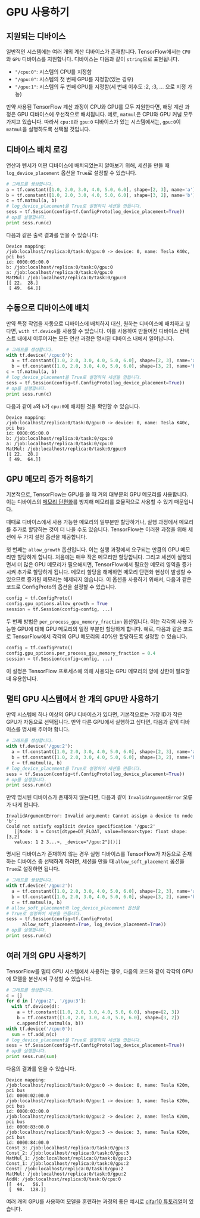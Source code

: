 # GPU 사용하기

## 지원되는 디바이스

일반적인 시스템에는 여러 개의 계산 디바이스가 존재합니다. TensorFlow에서는 `CPU`와 `GPU` 디바이스를 지원합니다. 디바이스는 다음과 같이 `string`으로 표현됩니다.

*  `"/cpu:0"`: 시스템의 CPU를 지정함
*  `"/gpu:0"`: 시스템의 첫 번째 GPU를 지정함(있는 경우)
*  `"/gpu:1"`: 시스템의 두 번째 GPU를 지정함(세 번째 이후도 :2, :3, ... 으로 지정 가능)

만약 사용된 TensorFlow 계산 과정이 CPU와 GPU를 모두 지원한다면, 해당 계산 과정은 GPU 디바이스에 우선적으로 배치됩니다. 예로, `matmul`은 CPU와 GPU 커널 모두 가지고 있습니다. 따라서 `cpu:0`과 `gpu:0` 디바이스가 있는 시스템에서는, `gpu:0`이 `matmul`을 실행하도록 선택될 것입니다.

## 디바이스 배치 로깅

연산과 텐서가 어떤 디바이스에 배치되었는지 알아보기 위해, 세션을 만들 때 `log_device_placement` 옵션을 `True`로 설정할 수 있습니다.

```python
# 그래프를 생성합니다.
a = tf.constant([1.0, 2.0, 3.0, 4.0, 5.0, 6.0], shape=[2, 3], name='a')
b = tf.constant([1.0, 2.0, 3.0, 4.0, 5.0, 6.0], shape=[3, 2], name='b')
c = tf.matmul(a, b)
# log_device_placement을 True로 설정하여 세션을 만듭니다.
sess = tf.Session(config=tf.ConfigProto(log_device_placement=True))
# op를 실행합니다.
print sess.run(c)
```

다음과 같은 출력 결과를 얻을 수 있습니다:

```
Device mapping:
/job:localhost/replica:0/task:0/gpu:0 -> device: 0, name: Tesla K40c, pci bus
id: 0000:05:00.0
b: /job:localhost/replica:0/task:0/gpu:0
a: /job:localhost/replica:0/task:0/gpu:0
MatMul: /job:localhost/replica:0/task:0/gpu:0
[[ 22.  28.]
 [ 49.  64.]]

```

## 수동으로 디바이스에 배치

만약 특정 작업을 자동으로 디바이스에 배치하지 대신, 원하는 디바이스에 배치하고 싶다면, `with tf.device`를 사용할 수 있습니다. 이를 사용하여 만들어진 디바이스 컨텍스트 내에서 이루어지는 모든 연산 과정은 명시된 디바이스 내에서 일어납니다.

```python
# 그래프를 생성합니다.
with tf.device('/cpu:0'):
  a = tf.constant([1.0, 2.0, 3.0, 4.0, 5.0, 6.0], shape=[2, 3], name='a')
  b = tf.constant([1.0, 2.0, 3.0, 4.0, 5.0, 6.0], shape=[3, 2], name='b')
c = tf.matmul(a, b)
# log_device_placement을 True로 설정하여 세션을 만듭니다.
sess = tf.Session(config=tf.ConfigProto(log_device_placement=True))
# op를 실행합니다.
print sess.run(c)
```

다음과 같이 `a`와 `b`가 `cpu:0`에 배치된 것을 확인할 수 있습니다.

```
Device mapping:
/job:localhost/replica:0/task:0/gpu:0 -> device: 0, name: Tesla K40c, pci bus
id: 0000:05:00.0
b: /job:localhost/replica:0/task:0/cpu:0
a: /job:localhost/replica:0/task:0/cpu:0
MatMul: /job:localhost/replica:0/task:0/gpu:0
[[ 22.  28.]
 [ 49.  64.]]
```

## GPU 메모리 증가 허용하기

기본적으로, TensorFlow는 GPU를 쓸 때 거의 대부분의 GPU 메모리를 사용합니다. 이는 디바이스의 [메모리 단편화](https://en.wikipedia.org/wiki/Fragmentation_%28computing%29)를 방지해 메모리를 효율적으로 사용할 수 있기 때문입니다.

때때로 디바이스에서 사용 가능한 메모리의 일부분만 할당하거나, 실행 과정에서 메모리를 추가로 할당하는 것이 더 나을 수도 있습니다. TensorFlow는 이러한 과정을 위해 세션에 두 가지 설정 옵션을 제공합니다.

첫 번째는 `allow_growth` 옵션입니다. 이는 실행 과정에서 요구되는 만큼의 GPU 메모리만 할당하게 합니다. 처음에는 매우 작은 메모리만 할당합니다. 그리고 세션이 실행되면서 더 많은 GPU 메모리가 필요해지면, TensorFlow에서 필요한 메모리 영역을 증가시켜 추가로 할당하게 됩니다. 메모리 할당을 해제하면 메모리 단편화 현상이 발생할 수 있으므로 증가된 메모리는 해제되지 않습니다. 이 옵션을 사용하기 위해서, 다음과 같은 코드로 ConfigProto의 옵션을 설정할 수 있습니다.

```python
config = tf.ConfigProto()
config.gpu_options.allow_growth = True
session = tf.Session(config=config, ...)
```

두 번째 방법은 `per_process_gpu_memory_fraction` 옵션입니다. 이는 각각의 사용 가능한 GPU에 대해 GPU 메모리의 일정 부분만 할당하게 합니다. 예로, 다음과 같은 코드로 TensorFlow에서 각각의 GPU 메모리의 40%만 할당하도록 설정할 수 있습니다.

```python
config = tf.ConfigProto()
config.gpu_options.per_process_gpu_memory_fraction = 0.4
session = tf.Session(config=config, ...)
```

이 설정은 TensorFlow 프로세스에 의해 사용되는 GPU 메모리의 양에 상한이 필요할 때 유용합니다.

## 멀티 GPU 시스템에서 한 개의 GPU만 사용하기

만약 시스템에 하나 이상의 GPU 디바이스가 있다면, 기본적으로는 가장 ID가 작은 GPU가 자동으로 선택됩니다. 만약 다른 GPU에서 실행하고 싶다면, 다음과 같이 디바이스를 명시해 주어야 합니다.

```python
# 그래프를 생성합니다.
with tf.device('/gpu:2'):
  a = tf.constant([1.0, 2.0, 3.0, 4.0, 5.0, 6.0], shape=[2, 3], name='a')
  b = tf.constant([1.0, 2.0, 3.0, 4.0, 5.0, 6.0], shape=[3, 2], name='b')
  c = tf.matmul(a, b)
# log_device_placement을 True로 설정하여 세션을 만듭니다.
sess = tf.Session(config=tf.ConfigProto(log_device_placement=True))
# op를 실행합니다.
print sess.run(c)
```

만약 명시된 디바이스가 존재하지 않는다면, 다음과 같이 `InvalidArgumentError` 오류가 나게 됩니다.

```
InvalidArgumentError: Invalid argument: Cannot assign a device to node 'b':
Could not satisfy explicit device specification '/gpu:2'
   [[Node: b = Const[dtype=DT_FLOAT, value=Tensor<type: float shape: [3,2]
   values: 1 2 3...>, _device="/gpu:2"]()]]
```

명시된 디바이스가 존재하지 않는 경우 실행 디바이스를 TensorFlow가 자동으로 존재하는 디바이스 중 선택하게 하려면, 세션을 만들 때 `allow_soft_placement` 옵션을 `True`로 설정하면 됩니다.

```python
# 그래프를 생성합니다.
with tf.device('/gpu:2'):
  a = tf.constant([1.0, 2.0, 3.0, 4.0, 5.0, 6.0], shape=[2, 3], name='a')
  b = tf.constant([1.0, 2.0, 3.0, 4.0, 5.0, 6.0], shape=[3, 2], name='b')
  c = tf.matmul(a, b)
# allow_soft_placement와 log_device_placement 옵션을
# True로 설정하여 세션을 만듭니다.
sess = tf.Session(config=tf.ConfigProto(
      allow_soft_placement=True, log_device_placement=True))
# op를 실행합니다.
print sess.run(c)
```

## 여러 개의 GPU 사용하기

TensorFlow를 멀티 GPU 시스템에서 사용하는 경우, 다음의 코드와 같이 각각의 GPU에 모델을 분산시켜 구성할 수 있습니다.

```python
# 그래프를 생성합니다.
c = []
for d in ['/gpu:2', '/gpu:3']:
  with tf.device(d):
    a = tf.constant([1.0, 2.0, 3.0, 4.0, 5.0, 6.0], shape=[2, 3])
    b = tf.constant([1.0, 2.0, 3.0, 4.0, 5.0, 6.0], shape=[3, 2])
    c.append(tf.matmul(a, b))
with tf.device('/cpu:0'):
  sum = tf.add_n(c)
# log_device_placement을 True로 설정하여 세션을 만듭니다.
sess = tf.Session(config=tf.ConfigProto(log_device_placement=True))
# op를 실행합니다.
print sess.run(sum)
```

다음의 결과를 얻을 수 있습니다.

```
Device mapping:
/job:localhost/replica:0/task:0/gpu:0 -> device: 0, name: Tesla K20m, pci bus
id: 0000:02:00.0
/job:localhost/replica:0/task:0/gpu:1 -> device: 1, name: Tesla K20m, pci bus
id: 0000:03:00.0
/job:localhost/replica:0/task:0/gpu:2 -> device: 2, name: Tesla K20m, pci bus
id: 0000:83:00.0
/job:localhost/replica:0/task:0/gpu:3 -> device: 3, name: Tesla K20m, pci bus
id: 0000:84:00.0
Const_3: /job:localhost/replica:0/task:0/gpu:3
Const_2: /job:localhost/replica:0/task:0/gpu:3
MatMul_1: /job:localhost/replica:0/task:0/gpu:3
Const_1: /job:localhost/replica:0/task:0/gpu:2
Const: /job:localhost/replica:0/task:0/gpu:2
MatMul: /job:localhost/replica:0/task:0/gpu:2
AddN: /job:localhost/replica:0/task:0/cpu:0
[[  44.   56.]
 [  98.  128.]]
```

여러 개의 GPU를 사용하여 모델을 훈련하는 과정의 좋은 예시로 [cifar10 튜토리얼](../../tutorials/deep_cnn/index.md)이 있습니다.
